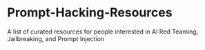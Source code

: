 # Prompt-Hacking-Resources
 A list of curated resources for people interested in AI Red Teaming, Jailbreaking, and Prompt Injection
